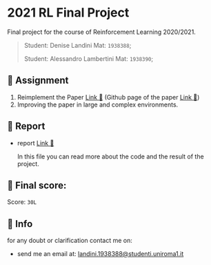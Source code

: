 # 2021 RL Final Project

Final project for the course of Reinforcement Learning 2020/2021.

>Student: Denise Landini Mat: `1938388`;
>
>Student: Alessandro Lambertini Mat: `1938390`;

## 📝 Assignment

1.	Reimplement the Paper [Link 🔗](https://arxiv.org/abs/2011.05064) (Github page of the paper [Link 🔗](https://github.com/hmhyau/rl-intention))
2.  Improving the paper in large and complex environments.

## 📜 Report
-   report [Link 🔗](./RL%20project%20report.pdf)

    In this file you can read more about the code and the result of the project.

## 💯 Final score:

Score: `30L`

## 🙋 Info

for any doubt or clarification contact me on:

-   send me an email at: landini.1938388@studenti.uniroma1.it

